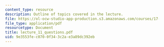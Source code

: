 ```yaml
---
content_type: resource
description: Outline of topics covered in the lecture.
file: https://ol-ocw-studio-app-production.s3.amazonaws.com/courses/17-196-globalization-fall-2005/9e3553fec0700f343c2ae3a89dc392eb_lecture_11_questions.pdf
file_type: application/pdf
resourcetype: Document
title: lecture_11_questions.pdf
uid: 9e3553fe-c070-0f34-3c2a-e3a89dc392eb
---
```

